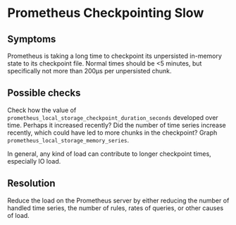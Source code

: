 # Prometheus Checkpointing Slow

## Symptoms

Prometheus is taking a long time to checkpoint its unpersisted in-memory
state to its checkpoint file. Normal times should be <5 minutes, but
specifically not more than 200µs per unpersisted chunk.

## Possible checks

Check how the value of `prometheus_local_storage_checkpoint_duration_seconds`
developed over time. Perhaps it increased recently? Did the number of time
series increase recently, which could have led to more chunks in the checkpoint?
Graph `prometheus_local_storage_memory_series`.

In general, any kind of load can contribute to longer checkpoint times,
especially IO load.

## Resolution

Reduce the load on the Prometheus server by either reducing the number of
handled time series, the number of rules, rates of queries, or other causes
of load.
